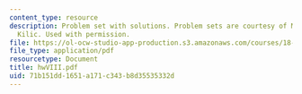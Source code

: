 ```yaml
---
content_type: resource
description: Problem set with solutions. Problem sets are courtesy of Mustafa Sabri
  Kilic. Used with permission.
file: https://ol-ocw-studio-app-production.s3.amazonaws.com/courses/18-305-advanced-analytic-methods-in-science-and-engineering-fall-2004/71b151dd1651a171c343b8d35535332d_hwVIII.pdf
file_type: application/pdf
resourcetype: Document
title: hwVIII.pdf
uid: 71b151dd-1651-a171-c343-b8d35535332d
---
```

